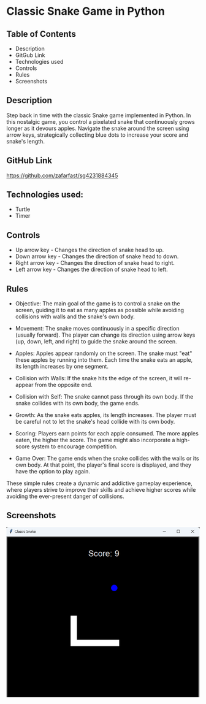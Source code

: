# Classic Snake Game in Python


## Table of Contents
- Description
- GitGub Link
- Technologies used
- Controls
- Rules
- Screenshots


## Description
Step back in time with the classic Snake game implemented in Python. In this nostalgic game, you control a pixelated snake that continuously grows longer as it devours apples. Navigate the snake around the screen using arrow keys, strategically collecting blue dots to increase your score and snake's length.

## GitHub Link
https://github.com/zafarfast/sg4231884345

## Technologies used:
- Turtle
- Timer

## Controls

- Up arrow key      - Changes the direction of snake head to up.
- Down arrow key    - Changes the direction of snake head to down.
- Right arrow key   - Changes the direction of snake head to right.
- Left arrow key    - Changes the direction of snake head to left.


## Rules

- Objective: The main goal of the game is to control a snake on the screen, guiding it to eat as many apples as possible while avoiding collisions with walls and the snake's own body.

- Movement: The snake moves continuously in a specific direction (usually forward). The player can change its direction using arrow keys (up, down, left, and right) to guide the snake around the screen.

- Apples: Apples appear randomly on the screen. The snake must "eat" these apples by running into them. Each time the snake eats an apple, its length increases by one segment.

- Collision with Walls:  If the snake hits the edge of the screen, it will re-appear from the opposite end.

- Collision with Self: The snake cannot pass through its own body. If the snake collides with its own body, the game ends.

- Growth: As the snake eats apples, its length increases. The player must be careful not to let the snake's head collide with its own body.

- Scoring: Players earn points for each apple consumed. The more apples eaten, the higher the score. The game might also incorporate a high-score system to encourage competition.

- Game Over: The game ends when the snake collides with the walls or its own body. At that point, the player's final score is displayed, and they have the option to play again.

These simple rules create a dynamic and addictive gameplay experience, where players strive to improve their skills and achieve higher scores while avoiding the ever-present danger of collisions.


## Screenshots

![alt text](./images/screenshot.png)

